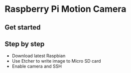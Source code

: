 # Raspberry Pi Motion Camera

## Get started



## Step by step

- Download latest Raspbian
- Use Etcher to write image to Micro SD card
- Enable camera and SSH
